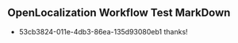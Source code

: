 ## OpenLocalization Workflow Test MarkDown
* 53cb3824-011e-4db3-86ea-135d93080eb1 thanks!

<!--HONumber=Jul16_HO3-->


